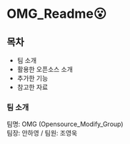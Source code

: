 # OMG_Readme:open_mouth:

## 목차
  - 팀 소개
  - 활용한 오픈소스 소개
  - 추가한 기능
  - 참고한 자료

### 팀 소개
   팀명: OMG (Opensource_Modify_Group)  
   팀장: 안하영 / 팀원: 조영욱

